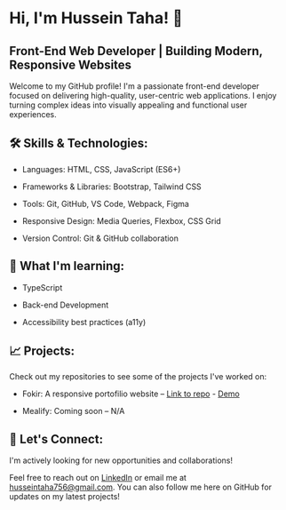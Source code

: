 # Hi, I'm Hussein Taha! 👋

## Front-End Web Developer | Building Modern, Responsive Websites
Welcome to my GitHub profile! I'm a passionate front-end developer focused on delivering high-quality, user-centric web applications. I enjoy turning complex ideas into visually appealing and functional user experiences.

## 🛠️ Skills & Technologies:
- Languages: HTML, CSS, JavaScript (ES6+)

- Frameworks & Libraries: Bootstrap, Tailwind CSS

- Tools: Git, GitHub, VS Code, Webpack, Figma

- Responsive Design: Media Queries, Flexbox, CSS Grid

- Version Control: Git & GitHub collaboration

## 🌱 What I'm learning:
- TypeScript

- Back-end Development

- Accessibility best practices (a11y)

## 📈 Projects:

Check out my repositories to see some of the projects I've worked on:

- Fokir: A responsive portofilio website – [Link to repo](https://github.com/NothingAroundUs/Fokir) - [Demo](https://nothingaroundus.github.io/Fokir/)

- Mealify: Coming soon – N/A

## 🚀 Let's Connect:
I'm actively looking for new opportunities and collaborations!

Feel free to reach out on [LinkedIn](https://www.linkedin.com/in/hussein-taha-b43ba32a4/?trk=opento_sprofile_topcard) or email me at [husseintaha756@gmail.com](mailto:husseintaha756@gmail.com). You can also follow me here on GitHub for updates on my latest projects!
